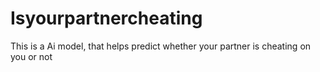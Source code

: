 # Isyourpartnercheating
This is a Ai model, that helps predict whether your partner is cheating on you or not
